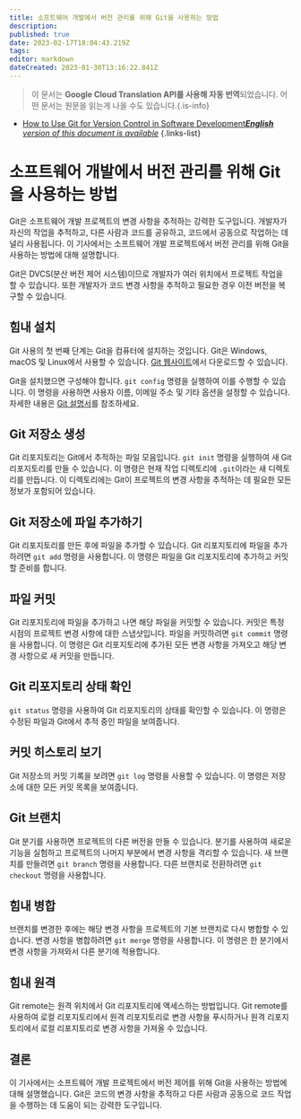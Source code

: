 ```yaml
---
title: 소프트웨어 개발에서 버전 관리를 위해 Git을 사용하는 방법
description: 
published: true
date: 2023-02-17T18:04:43.219Z
tags: 
editor: markdown
dateCreated: 2023-01-30T13:16:22.841Z
---
```


> 이 문서는 **Google Cloud Translation API를 사용해 자동 번역**되었습니다.
어떤 문서는 원문을 읽는게 나을 수도 있습니다.{.is-info}
- [How to Use Git for Version Control in Software Development***English** version of this document is available*](/en/Knowledge-base/Common/how-to-use-git-for-version-control-in-software-development)
{.links-list}


# 소프트웨어 개발에서 버전 관리를 위해 Git을 사용하는 방법

Git은 소프트웨어 개발 프로젝트의 변경 사항을 추적하는 강력한 도구입니다. 개발자가 자신의 작업을 추적하고, 다른 사람과 코드를 공유하고, 코드에서 공동으로 작업하는 데 널리 사용됩니다. 이 기사에서는 소프트웨어 개발 프로젝트에서 버전 관리를 위해 Git을 사용하는 방법에 대해 설명합니다.

Git은 DVCS(분산 버전 제어 시스템)이므로 개발자가 여러 위치에서 프로젝트 작업을 할 수 있습니다. 또한 개발자가 코드 변경 사항을 추적하고 필요한 경우 이전 버전을 복구할 수 있습니다.

## 힘내 설치

Git 사용의 첫 번째 단계는 Git을 컴퓨터에 설치하는 것입니다. Git은 Windows, macOS 및 Linux에서 사용할 수 있습니다. [Git 웹사이트](https://git-scm.com/)에서 다운로드할 수 있습니다.

Git을 설치했으면 구성해야 합니다. `git config` 명령을 실행하여 이를 수행할 수 있습니다. 이 명령을 사용하면 사용자 이름, 이메일 주소 및 기타 옵션을 설정할 수 있습니다. 자세한 내용은 [Git 설명서](https://git-scm.com/docs/git-config)를 참조하세요.

## Git 저장소 생성

Git 리포지토리는 Git에서 추적하는 파일 모음입니다. `git init` 명령을 실행하여 새 Git 리포지토리를 만들 수 있습니다. 이 명령은 현재 작업 디렉토리에 `.git`이라는 새 디렉토리를 만듭니다. 이 디렉토리에는 Git이 프로젝트의 변경 사항을 추적하는 데 필요한 모든 정보가 포함되어 있습니다.

## Git 저장소에 파일 추가하기

Git 리포지토리를 만든 후에 파일을 추가할 수 있습니다. Git 리포지토리에 파일을 추가하려면 `git add` 명령을 사용합니다. 이 명령은 파일을 Git 리포지토리에 추가하고 커밋할 준비를 합니다.

## 파일 커밋

Git 리포지토리에 파일을 추가하고 나면 해당 파일을 커밋할 수 있습니다. 커밋은 특정 시점의 프로젝트 변경 사항에 대한 스냅샷입니다. 파일을 커밋하려면 `git commit` 명령을 사용합니다. 이 명령은 Git 리포지토리에 추가된 모든 변경 사항을 가져오고 해당 변경 사항으로 새 커밋을 만듭니다.

## Git 리포지토리 상태 확인

`git status` 명령을 사용하여 Git 리포지토리의 상태를 확인할 수 있습니다. 이 명령은 수정된 파일과 Git에서 추적 중인 파일을 보여줍니다.

## 커밋 히스토리 보기

Git 저장소의 커밋 기록을 보려면 `git log` 명령을 사용할 수 있습니다. 이 명령은 저장소에 대한 모든 커밋 목록을 보여줍니다.

## Git 브랜치

Git 분기를 사용하면 프로젝트의 다른 버전을 만들 수 있습니다. 분기를 사용하여 새로운 기능을 실험하고 프로젝트의 나머지 부분에서 변경 사항을 격리할 수 있습니다. 새 브랜치를 만들려면 `git branch` 명령을 사용합니다. 다른 브랜치로 전환하려면 `git checkout` 명령을 사용합니다.

## 힘내 병합

브랜치를 변경한 후에는 해당 변경 사항을 프로젝트의 기본 브랜치로 다시 병합할 수 있습니다. 변경 사항을 병합하려면 `git merge` 명령을 사용합니다. 이 명령은 한 분기에서 변경 사항을 가져와서 다른 분기에 적용합니다.

## 힘내 원격

Git remote는 원격 위치에서 Git 리포지토리에 액세스하는 방법입니다. Git remote를 사용하여 로컬 리포지토리에서 원격 리포지토리로 변경 사항을 푸시하거나 원격 리포지토리에서 로컬 리포지토리로 변경 사항을 가져올 수 있습니다.

## 결론

이 기사에서는 소프트웨어 개발 프로젝트에서 버전 제어를 위해 Git을 사용하는 방법에 대해 설명했습니다. Git은 코드의 변경 사항을 추적하고 다른 사람과 공동으로 코드 작업을 수행하는 데 도움이 되는 강력한 도구입니다.